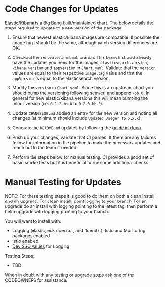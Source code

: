 # Code Changes for Updates

Elastic/Kibana is a Big Bang built/maintained chart. The below details the steps required to update to a new version of the package.

1. Ensure that newest elastic/kibana images are compatible. If possible the image tags should be the same, although patch version differences are OK.

2. Checkout the `renovate/ironbank` branch. This branch should already have the updates you need for the images, `elasticsearch.version`, `kibana.version` and `appVersion` in `Chart.yaml`. Validate that the `version` values are equal to their respective `image.tag` value and that the `appVersion` is equal to the elasticsearch version.

3. Modify the `version` in `Chart.yaml`. Since this is an upstream chart you should bump the versioning following semver, and append `-bb.0`. In general for new elastic/kibana versions this will mean bumping the minor version (i.e. `0.1.2-bb.0` to `0.2.0-bb.0`).

4. Update `CHANGELOG.md` adding an entry for the new version and noting all changes (at minimum should include `Updated Jaeger to x.x.x`).

5. Generate the `README.md` updates by following the [guide in gluon](https://repo1.dso.mil/platform-one/big-bang/apps/library-charts/gluon/-/blob/master/docs/bb-package-readme.md).

6. Push up your changes, validate that CI passes. If there are any failures follow the information in the pipeline to make the necessary updates and reach out to the team if needed.

7. Perform the steps below for manual testing. CI provides a good set of basic smoke tests but it is beneficial to run some additional checks.

# Manual Testing for Updates

NOTE: For these testing steps it is good to do them on both a clean install and an upgrade. For clean install, point logging to your branch. For an upgrade do an install with logging pointing to the latest tag, then perform a helm upgrade with logging pointing to your branch.

You will want to install with:
- Logging (elastic, eck operator, and fluentbit), Istio and Monitoring packages enabled
- Istio enabled
- [Dev SSO values](https://repo1.dso.mil/platform-one/big-bang/bigbang/-/blob/master/chart/dev-sso-values.yaml) for Logging

Testing Steps:
- TBD

When in doubt with any testing or upgrade steps ask one of the CODEOWNERS for assistance.
